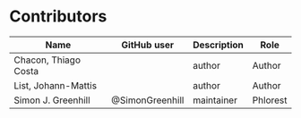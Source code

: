# Contributors

Name                           | GitHub user | Description | Role
---                            | ---         | --- | ---
Chacon, Thiago Costa           |  | author | Author
List, Johann-Mattis            |  | author | Author
Simon J. Greenhill             | @SimonGreenhill | maintainer | Phlorest
